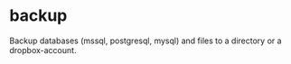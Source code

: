 # backup
Backup databases (mssql, postgresql, mysql) and files to a directory or a dropbox-account.
